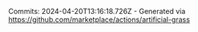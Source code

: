 Commits: 2024-04-20T13:16:18.726Z - Generated via https://github.com/marketplace/actions/artificial-grass
<br>
